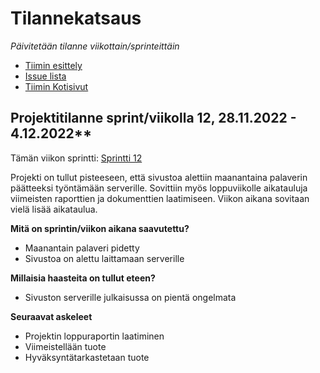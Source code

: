 # Tilannekatsaus


*Päivitetään tilanne viikottain/sprinteittäin*

* [Tiimin esittely](https://ac8393.pages.labranet.jamk.fi/grafiteam-projekti/10-Projektihallinta/esittely/)
* [Issue lista](https://gitlab.labranet.jamk.fi/AC8393/grafiteam-projekti/-/issues)
* [Tiimin Kotisivut]()

## Projektitilanne sprint/viikolla 12,  28.11.2022 - 4.12.2022**

Tämän viikon sprintti: [Sprintti 12](https://gitlab.labranet.jamk.fi/AC8393/grafiteam-projekti/-/milestones/14#tab-issues)

Projekti on tullut pisteeseen, että sivustoa alettiin maanantaina palaverin päätteeksi työntämään serverille. Sovittiin myös loppuviikolle aikatauluja viimeisten raporttien ja dokumenttien laatimiseen. Viikon aikana sovitaan vielä lisää aikataulua.

**Mitä on sprintin/viikon aikana saavutettu?**

- Maanantain palaveri pidetty
- Sivustoa on alettu laittamaan serverille

**Millaisia haasteita on tullut eteen?**

- Sivuston serverille julkaisussa on pientä ongelmata

**Seuraavat askeleet**

- Projektin loppuraportin laatiminen
- Viimeistellään tuote
- Hyväksyntätarkastetaan tuote
